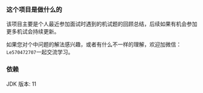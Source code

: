 ### 这个项目是做什么的
该项目主要是个人最近参加面试时遇到的机试题的回顾总结，后续如果有机会参加更多机试会持续更新。

如果您对个中问题的解法感兴趣，或者有什么不一样的理解，欢迎加微信：`Le570472707`一起交流学习。

### 依赖
JDK 版本: 11